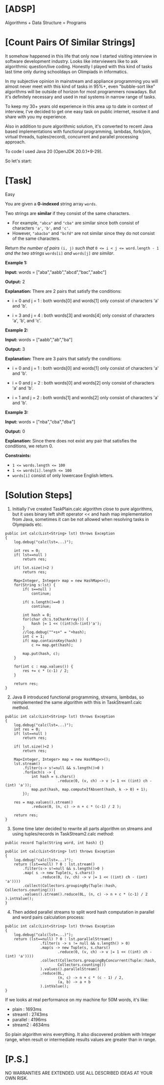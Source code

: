 # [ADSP]
Algorithms + Data Structure = Programs

# [Count Pairs Of Similar Strings] 
It somehow happened in this life that only now I started visiting interview in software development industry.
Looks like interviewers like to ask algorithmic question/live coding. Honestly I played with this kind of tasks 
last time only during schooldays on Olimpiads in informatics. 

In my subjective opinion in mainstream and appliance programming you will almost never
meet with this kind of tasks in 95%+, even "bubble-sort like" algorithms will be outside of
horizon for most programmers nowadays. But it's definitely necessary and used in real systems
in narrow range of tasks.

To keep my 30+ years old experience in this area up to date in context of interview, I've decided to 
get one easy task on public internet, resolve it and share with you my experience.

Also in addition to pure algorithmic solution, it's converted to recent Java based implementations with
functional programming, lambdas, fork/join, virtual threads, tuples(record), concurrent and parallel
processing approach.

To code I used Java 20 (OpenJDK 20.0.1+9-29).

So let's start:

# [Task]

Easy

You are given a **0-indexed** string array `words`.

Two strings are **similar** if they consist of the same characters.

*   For example, `"abca"` and `"cba"` are similar since both consist of characters `'a'`, `'b'`, and `'c'`.
*   However, `"abacba"` and `"bcfd"` are not similar since they do not consist of the same characters.

Return _the number of pairs_ `(i, j)` _such that_ `0 <= i < j <= word.length - 1` _and the two strings_ `words[i]` _and_ `words[j]` _are similar_.

**Example 1:**

**Input:** words = ["aba","aabb","abcd","bac","aabc"]

**Output:** 2

**Explanation:** There are 2 pairs that satisfy the conditions:

- i = 0 and j = 1 : both words[0] and words[1] only consist of characters 'a' and 'b'.

- i = 3 and j = 4 : both words[3] and words[4] only consist of characters 'a', 'b', and 'c'.

**Example 2:**

**Input:** words = ["aabb","ab","ba"]

**Output:** 3

**Explanation:** There are 3 pairs that satisfy the conditions:

- i = 0 and j = 1 : both words[0] and words[1] only consist of characters 'a' and 'b'.

- i = 0 and j = 2 : both words[0] and words[2] only consist of characters 'a' and 'b'.

- i = 1 and j = 2 : both words[1] and words[2] only consist of characters 'a' and 'b'.

**Example 3:**

**Input:** words = ["nba","cba","dba"]

**Output:** 0

**Explanation:** Since there does not exist any pair that satisfies the conditions, we return 0.

**Constraints:**

*   `1 <= words.length <= 100`
*   `1 <= words[i].length <= 100`
*   `words[i]` consist of only lowercase English letters.


# [Solution Steps]

1) Initially I've created TaskPlain.calc algorithm close to pure algorithms, 
but it uses binary left shift operator << and hash map implementation from Java, 
sometimes it can be not allowed when resolving tasks in Olympiads etc.
```
public int calc(List<String> lst) throws Exception
{
    log.debug("calc(lst=...)");

    int res = 0;
    if( lst==null )
        return res;

    if( lst.size()<2 )
        return res;

    Map<Integer, Integer> map = new HashMap<>();
    for(String s:lst) {
        if( s==null )
            continue;

        if( s.length()==0 )
            continue;

        int hash = 0;
        for(char ch:s.toCharArray()) {
            hash |= 1 << ((int)ch-(int)'a');
        }
        //log.debug(""+s+" = "+hash);
        int c = 1;
        if( map.containsKey(hash) )
            c += map.get(hash);

        map.put(hash, c);
    }

    for(int c : map.values()) {
        res += c * (c-1) / 2;
    }

    return res;
}
```
2) Java 8 introduced functional programming, streams, lambdas, so reimplemented the
same algorithm with this in TaskStream1.calc method.
```
public int calc(List<String> lst) throws Exception
{
    log.debug("calc(lst=...)");
    int res = 0;
    if( lst==null )
        return res;

    if( lst.size()<2 )
        return res;

    Map<Integer, Integer> map = new HashMap<>();
    lst.stream()
        .filter(s-> s!=null && s.length()>0 )
        .forEach(s -> {
            int hash = s.chars()
                        .reduce(0, (v, ch) -> v |= 1 << ((int) ch - (int) 'a'));
            map.put(hash, map.computeIfAbsent(hash, k -> 0) + 1);
        });

    res = map.values().stream()
            .reduce(0, (n, c) -> n + c * (c-1) / 2 );

    return res;
}

```
3) Some time later decided to rewrite all parts algorithm on streams and using 
tuples/records in TaskStream2.calc method:
```
public record Tuple(String word, int hash) {}

public int calc(List<String> lst) throws Exception
{
    log.debug("calc(lst=...)");
    return (lst==null) ? 0 : lst.stream()
        .filter(s-> s!=null && s.length()>0 )
        .map( s -> new Tuple(s, s.chars()
                .reduce(0, (v, ch) -> v |= 1 << ((int) ch - (int) 'a'))))
        .collect(Collectors.groupingBy(Tuple::hash, Collectors.counting()))
        .values().stream().reduce(0L, (n, c) -> n + c * (c-1) / 2 ).intValue();
}
```

4) Then added parallel streams to split word hash computation in parallel and word
pairs calculation process:
```
public int calc(List<String> lst) throws Exception
{
    log.debug("calc(lst=...)");
    return (lst==null) ? 0 : lst.parallelStream()
                .filter(s -> s != null && s.length() > 0)
                .map(s -> new Tuple(s, s.chars()
                        .reduce(0, (v, ch) -> v |= 1 << ((int) ch - (int) 'a'))))
                .collect(Collectors.groupingByConcurrent(Tuple::hash,
                        Collectors.counting())
                ).values().parallelStream()
                .reduce(0L,
                        (n, c) -> n + c * (c - 1) / 2,
                        (a, b) -> a + b
                ).intValue();
}
```
If we looks at real performance on my machine for 50M words, it's like:

- plain    : 1693ms
- stream1  : 2743ms
- parallel : 4196ms
- stream2  : 4634ms

So plain algorithm wins everything. It also discovered problem with Integer range, 
when result or intermediate results values are greater than in range.  


# [P.S.]
NO WARRANTIES ARE EXTENDED. USE ALL DESCRIBED IDEAS AT YOUR OWN RISK.


